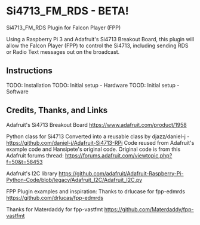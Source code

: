 # Si4713_FM_RDS - BETA!
Si4713_FM_RDS Plugin for Falcon Player (FPP)

Using a Raspberry Pi 3 and Adafruit's Si4713 Breakout Board, this plugin will allow the Falcon Player (FPP) to control the Si4713, including sending RDS or Radio Text messages out on the broadcast.

## Instructions
TODO: Installation
TODO: Initial setup - Hardware
TOOD: Initial setup - Software

## Credits, Thanks, and Links
Adafruit's Si4713 Breakout Board
https://www.adafruit.com/product/1958

Python class for Si4713
Converted into a reusable class by djazz/daniel-j - https://github.com/daniel-j/Adafruit-Si4713-RPi
Code reused from Adafruit's example code and Hansipete's original code. Original code is from this Adafruit forums thread: https://forums.adafruit.com/viewtopic.php?f=50&t=58453

Adafruit's I2C library
https://github.com/adafruit/Adafruit-Raspberry-Pi-Python-Code/blob/legacy/Adafruit_I2C/Adafruit_I2C.py

FPP Plugin examples and inspiration:
 Thanks to drlucase for fpp-edmrds
  https://github.com/drlucas/fpp-edmrds

 Thanks for Materdaddy for fpp-vastfmt
  https://github.com/Materdaddy/fpp-vastfmt


